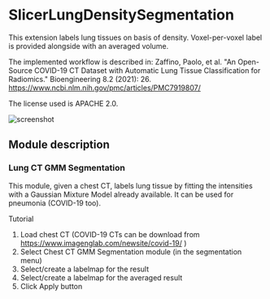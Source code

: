 # SlicerLungDensitySegmentation
This extension labels lung tissues on basis of density.
Voxel-per-voxel label is provided alongside with an averaged volume.

The implemented workflow is described in:
Zaffino, Paolo, et al. "An Open-Source COVID-19 CT Dataset with Automatic Lung Tissue Classification for Radiomics." Bioengineering 8.2 (2021): 26.
https://www.ncbi.nlm.nih.gov/pmc/articles/PMC7919807/

The license used is APACHE 2.0.

![screenshot](https://raw.githubusercontent.com/pzaffino/SlicerDensityLungSegmentation/main/DensityLungSegmentation_screenshot.png)

## Module description

### Lung CT GMM Segmentation

This module, given a chest CT, labels lung tissue by fitting the intensities with a Gaussian Mixture Model already available. It can be used for pneumonia (COVID-19 too).

Tutorial

1. Load chest CT (COVID-19 CTs can be download from https://www.imagenglab.com/newsite/covid-19/ )
2. Select Chest CT GMM Segmentation module (in the segmentation menu)
3. Select/create a labelmap for the result
4. Select/create a labelmap for the averaged result
5. Click Apply button

